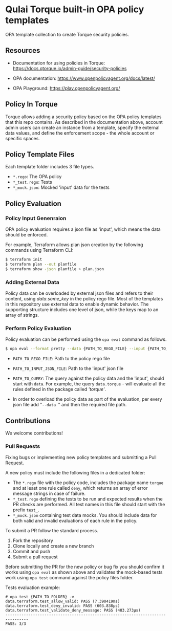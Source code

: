 # Qulai Torque built-in OPA policy templates

OPA template collection to create Torque security policies.

## Resources

* Documentation for using policies in Torque: https://docs.qtorque.io/admin-guide/security-policies

* OPA documentation: https://www.openpolicyagent.org/docs/latest/

* OPA Playground: https://play.openpolicyagent.org/

## Policy In Torque

Torque allows adding a security policy based on the OPA policy templates that this repo contains. As described in the documentation above, account admin users can create an instance from a template, specify the external data values, and define the enforcement scope - the whole account or specific spaces.

## Policy Template Files

Each template folder includes 3 file types.

- `*.rego`: The OPA policy
- `*_test.rego`: Tests 
- `*_mock.json`: Mocked 'input' data for the tests

## Policy Evaluation

### Policy Input Genenraion

OPA policy evaluation requires a json file as 'input', which means the data should be enforced.

For example, Terraform allows plan json creation by the following commands using Terraform CLI:
```bash
$ terraform init
$ terraform plan --out planfile
$ terraform show -json planfile > plan.json
```

### Adding External Data

Policy data can be overloaded by external json files and refers to their content, using *data.some_key* in the policy rego file.
Most of the templates in this repository use external data to enable dynamic behavior. The supporting structure includes one level of json, while the keys map to an array of strings.

### Perform Policy Evaluation
Policy evaluation can be performed using the `opa eval` command as follows.

```bash
$ opa eval --format pretty --data {PATH_TO_REGO_FILE} --input {PATH_TO_INPUT_JSON_FILE} {PATH_TO_QUERY}
```

- `PATH_TO_REGO_FILE`: Path to the policy rego file
- `PATH_TO_INPUT_JSON_FILE`: Path to the 'input' json file
- `PATH_TO_QUERY`: The query against the policy data and the 'input', should start with `data`. For example, the query `data.torque` - will evaluate all the rules defined in the package called *'torque'*.

- In order to overload the policy data as part of the evaluation, per every json file add "`--data `" and then the required file path.

## Contributions

We welcome contributions!

### Pull Requests

Fixing bugs or implementing new policy templates and submitting a Pull Request.

A new policy must include the following files in a dedicated folder:
* The `*.rego` file with the policy code, includes the package name `torque`  and at least one rule called `deny`, which returns an array of error message strings in case of failure.
* `*_test.rego` defining the tests to be run and expected results when the PR checks are performed. All test names in this file should start with the prefix `test_`.
* `*_mock.json` containing test data mocks. You should include data for both valid and invalid evaluations of each rule in the policy.

To submit a PR follow the standard process.

1. Fork the repository
2. Clone locally and create a new branch
3. Commit and push
4. Submit a pull request

Before submitting the PR for the new policy or bug fix you should confirm it works using `opa eval` as shown above and validates the mock-based tests work using `opa test` command against the policy files folder.

Tests evaluation example:

```
# opa test {PATH_TO_FOLDER} -v
data.terraform.test_allow_valid: PASS (7.390419ms)
data.terraform.test_deny_invalid: PASS (603.838µs)
data.terraform.test_validate_deny_message: PASS (483.273µs)
--------------------------------------------------------------------------------
PASS: 3/3
```